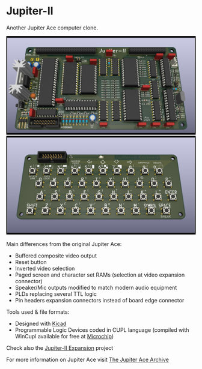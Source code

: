 # Jupiter-II
Another Jupiter Ace computer clone.

![Jupiter-II KiCAD 3D view](Jupiter-II.jpg)
![Jupiter-II keyboard KiCAD 3D view](Jupiter-II_keyboard/Jupiter-II_keyboard.jpg)

Main differences from the original Jupiter Ace:
* Buffered composite video output
* Reset button
* Inverted video selection
* Paged screen and character set RAMs (selection at video expansion connector)
* Speaker/Mic outputs modified to match modern audio equipment
* PLDs replacing several TTL logic
* Pin headers expansion connectors instead of board edge connector

Tools used & file formats:
* Designed with [Kicad](https://www.kicad-pcb.org/)
* Programmable Logic Devices coded in CUPL language (compiled with WinCupl available for free at [Microchip](https://www.microchip.com/))

Check also the [Jupiter-II Expansion](https://github.com/ricaflops/Jupiter-II-Expansion) project

For more information on Jupiter Ace visit [The Jupiter Ace Archive](http://jupiter-ace.co.uk/)
